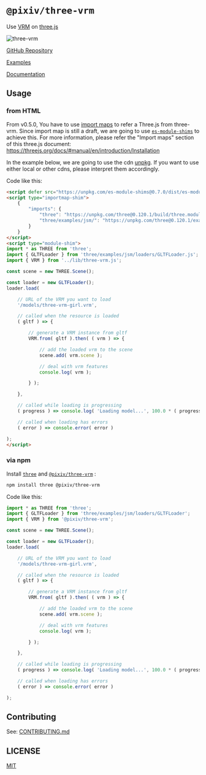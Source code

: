 # `@pixiv/three-vrm`

Use [VRM](https://vrm.dev/) on [three.js](https://threejs.org/)

![three-vrm](https://github.com/pixiv/three-vrm/raw/dev/three-vrm.png)

[GitHub Repository](https://github.com/pixiv/three-vrm/)

[Examples](https://pixiv.github.io/three-vrm/examples)

[Documentation](https://pixiv.github.io/three-vrm/docs)

## Usage

### from HTML

From v0.5.0, You have to use [import maps](https://github.com/WICG/import-maps) to refer a Three.js from three-vrm.
Since import map is still a draft, we are going to use [`es-module-shims`](https://github.com/guybedford/es-module-shims) to achieve this.
For more information, please refer the "Import maps" section of this three.js document:
https://threejs.org/docs/#manual/en/introduction/Installation

In the example below, we are going to use the cdn [unpkg](https://unpkg.com). If you want to use either local or other cdns, please interpret them accordingly.

Code like this:

```html
<script defer src="https://unpkg.com/es-module-shims@0.7.0/dist/es-module-shims.js"></script>
<script type="importmap-shim">
	{
		"imports": {
			"three": "https://unpkg.com/three@0.120.1/build/three.module.js",
			"three/examples/jsm/": "https://unpkg.com/three@0.120.1/examples/jsm/"
		}
	}
</script>
<script type="module-shim">
import * as THREE from 'three';
import { GLTFLoader } from 'three/examples/jsm/loaders/GLTFLoader.js';
import { VRM } from '../lib/three-vrm.js';

const scene = new THREE.Scene();

const loader = new GLTFLoader();
loader.load(

	// URL of the VRM you want to load
	'/models/three-vrm-girl.vrm',

	// called when the resource is loaded
	( gltf ) => {

		// generate a VRM instance from gltf
		VRM.from( gltf ).then( ( vrm ) => {

			// add the loaded vrm to the scene
			scene.add( vrm.scene );

			// deal with vrm features
			console.log( vrm );

		} );

	},

	// called while loading is progressing
	( progress ) => console.log( 'Loading model...', 100.0 * ( progress.loaded / progress.total ), '%' ),

	// called when loading has errors
	( error ) => console.error( error )

);
</script>
```

### via npm

Install [`three`](https://www.npmjs.com/package/three) and [`@pixiv/three-vrm`](https://www.npmjs.com/package/@pixiv/three-vrm) :

```sh
npm install three @pixiv/three-vrm
```

Code like this:

```javascript
import * as THREE from 'three';
import { GLTFLoader } from 'three/examples/jsm/loaders/GLTFLoader';
import { VRM } from '@pixiv/three-vrm';

const scene = new THREE.Scene();

const loader = new GLTFLoader();
loader.load(

	// URL of the VRM you want to load
	'/models/three-vrm-girl.vrm',

	// called when the resource is loaded
	( gltf ) => {

		// generate a VRM instance from gltf
		VRM.from( gltf ).then( ( vrm ) => {

			// add the loaded vrm to the scene
			scene.add( vrm.scene );

			// deal with vrm features
			console.log( vrm );

		} );

	},

	// called while loading is progressing
	( progress ) => console.log( 'Loading model...', 100.0 * ( progress.loaded / progress.total ), '%' ),

	// called when loading has errors
	( error ) => console.error( error )

);
```

## Contributing

See: [CONTRIBUTING.md](CONTRIBUTING.md)

## LICENSE

[MIT](LICENSE)
